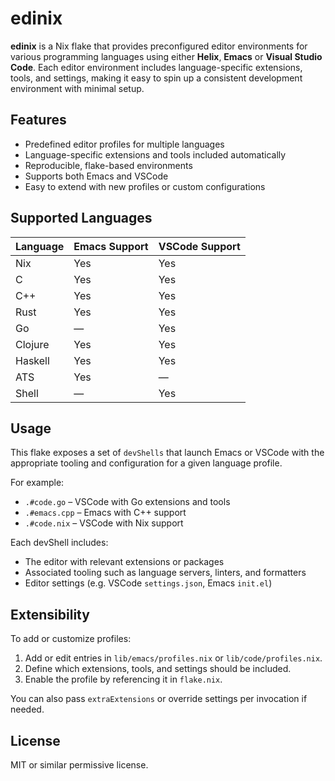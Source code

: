 # edinix

**edinix** is a Nix flake that provides preconfigured editor environments for various programming languages using either **Helix**, **Emacs** or **Visual Studio Code**. Each editor environment includes language-specific extensions, tools, and settings, making it easy to spin up a consistent development environment with minimal setup.

## Features

- Predefined editor profiles for multiple languages
- Language-specific extensions and tools included automatically
- Reproducible, flake-based environments
- Supports both Emacs and VSCode
- Easy to extend with new profiles or custom configurations

## Supported Languages

| Language  | Emacs Support | VSCode Support |
|-----------|----------------|----------------|
| Nix       | Yes            | Yes            |
| C         | Yes            | Yes            |
| C++       | Yes            | Yes            |
| Rust      | Yes            | Yes            |
| Go        | —              | Yes            |
| Clojure   | Yes            | Yes            |
| Haskell   | Yes            | Yes            |
| ATS       | Yes            | —              |
| Shell     | —              | Yes            |

## Usage

This flake exposes a set of `devShells` that launch Emacs or VSCode with the appropriate tooling and configuration for a given language profile.

For example:

- `.#code.go` – VSCode with Go extensions and tools
- `.#emacs.cpp` – Emacs with C++ support
- `.#code.nix` – VSCode with Nix support

Each devShell includes:

- The editor with relevant extensions or packages
- Associated tooling such as language servers, linters, and formatters
- Editor settings (e.g. VSCode `settings.json`, Emacs `init.el`)

## Extensibility

To add or customize profiles:

1. Add or edit entries in `lib/emacs/profiles.nix` or `lib/code/profiles.nix`.
2. Define which extensions, tools, and settings should be included.
3. Enable the profile by referencing it in `flake.nix`.

You can also pass `extraExtensions` or override settings per invocation if needed.

## License

MIT or similar permissive license.
